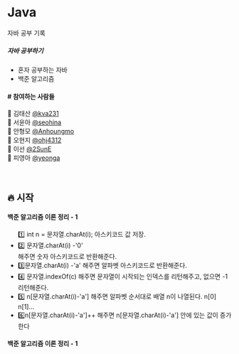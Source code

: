 # Java
자바 공부 기록

<h5>자바 공부하기</h5>
<ul>
   <li>혼자 공부하는 자바</li>
   <li>백준 알고리즘</li>
</ul>


<h4> # 참여하는 사람들 </h4>

:man: 김태산 <a href="https://github.com/kva231"> @kva231</a> <br>
:woman: 서윤아 <a href="https://github.com/seohina"> @seohina</a> <br>
:boy: 안형모 <a href="https://github.com/Anhoungmo"> @Anhoungmo</a> <br>
:baby: 오현지 <a href="https://github.com/ohj4312"> @ohj4312</a> <br>
:princess: 이선 <a href="https://github.com/2SunE"> @2SunE</a> <br>
:girl: 피영아 <a href="https://github.com/yeonga"> @yeonga</a> <br><br><br>

## 🔥 시작

<h4>백준 알고리즘 이론 정리 - 1</h4>
<ul>
	1️⃣ int n = 문자열.charAt(i); 아스키코드 값 저장. <br>
	<li>2️⃣ 문자열.charAt(i) -'0' </li>
	해주면 숫자 아스키코드로 반환해준다. <br>
	<li>3️⃣문자열.charAt(i) -'a'
	해주면 알파벳 아스키코드로 반환해준다. </li>
	<li>4️⃣ 문자열.indexOf(c)
	해주면 문자열이 시작되는 인덱스를 리턴해주고, 없으면 -1 리턴해준다.  </li>
	<li>5️⃣ n[문자열.charAt(i)-'a']
	해주면 알파벳 순서대로 배열 n이 나열된다. n[0] n[1]...  </li>
	<li>6️⃣n[문자열.charAt(i)-'a']++
	해주면 n[문자열.charAt(i)-'a'] 안에 있는 값이 증가한다  </li>
</ul>

<h4>백준 알고리즘 이론 정리 - 1</h4>